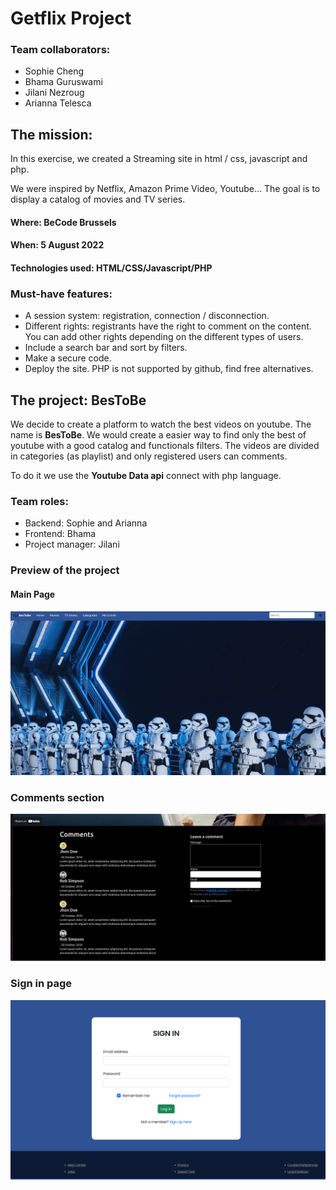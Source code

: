 # Getflix Project

### Team collaborators: 
- Sophie Cheng
- Bhama Guruswami
- Jilani Nezroug
- Arianna Telesca

## The mission:
In this exercise, we created a Streaming site in html / css, javascript and php.

We were inspired by Netflix, Amazon Prime Video, Youtube...  The goal is to display a catalog of movies and TV series.

#### Where: BeCode Brussels
#### When: 5 August 2022
#### Technologies used: HTML/CSS/Javascript/PHP

### Must-have features:
- A session system: registration, connection / disconnection.
- Different rights: registrants have the right to comment on the content. You can add other rights depending on the different types of users.
- Include a search bar and sort by filters. 
- Make a secure code. 
- Deploy the site. PHP is not supported by github, find free alternatives.

## The project: BesToBe
We decide to create a platform to watch the best videos on youtube. The name is **BesToBe**. 
We would create a easier way to find only the best of youtube with a good catalog and functionals filters.
The videos are divided in categories (as playlist) and only registered users can comments.  

To do it we use the **Youtube Data api** connect with php language.

### Team roles:
- Backend: Sophie and Arianna
- Frontend: Bhama
- Project manager: Jilani

### Preview of the project
#### Main Page
![Main page](imagesReadme/mainpage.png)  

### Comments section
![Comments section](imagesReadme/comments.png)  

### Sign in page
![Sign in page](imagesReadme/signIn.png)



